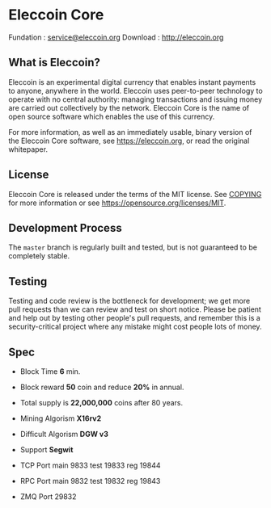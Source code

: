 Eleccoin Core
=====================================

Fundation : service@eleccoin.org
Download : http://eleccoin.org

What is Eleccoin?
----------------

Eleccoin is an experimental digital currency that enables instant payments to anyone, anywhere in the world. Eleccoin uses peer-to-peer technology to operate with no central authority: managing transactions and issuing money are carried out collectively by the network. Eleccoin Core is the name of open source
software which enables the use of this currency.

For more information, as well as an immediately usable, binary version of the Eleccoin Core software, see https://eleccoin.org, or read the original whitepaper.

License
-------

Eleccoin Core is released under the terms of the MIT license. See [COPYING](COPYING) for more
information or see https://opensource.org/licenses/MIT.

Development Process
-------------------

The `master` branch is regularly built and tested, but is not guaranteed to be
completely stable.

Testing
-------

Testing and code review is the bottleneck for development; we get more pull requests than we can review and test on short notice. Please be patient and help out by testing other people's pull requests, and remember this is a security-critical project where any mistake might cost people lots of money.

Spec
----------------
- Block Time **6** min.
- Block reward **50** coin and reduce **20%** in annual.
- Total supply is **22,000,000** coins after 80 years.
- Mining Algorism **X16rv2**
- Difficult Algorism **DGW v3**
- Support **Segwit**

- TCP Port main  9833 test 19833 reg  19844
- RPC Port main  9832 test 19832 reg  19843
- ZMQ Port 29832

 